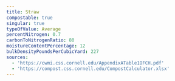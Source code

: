 ```yaml
---
title: Straw
compostable: true
singular: true
typeOfValue: Average
percentNitrogen: 0.7
carbonToNitrogenRatio: 80
moistureContentPercentage: 12
bulkDensityPoundsPerCubicYard: 227
sources:
  - 'https://cwmi.css.cornell.edu/AppendixATable1OFCH.pdf'
  - 'https://compost.css.cornell.edu/CompostCalculator.xlsx'
---
```



